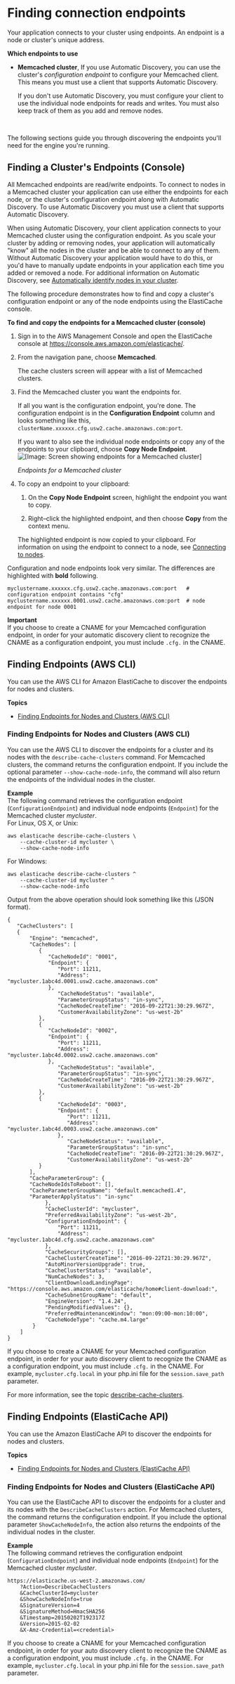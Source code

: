 # Finding connection endpoints<a name="Endpoints"></a>

Your application connects to your cluster using endpoints\. An endpoint is a node or cluster's unique address\.

**Which endpoints to use**
+ **Memcached cluster**, If you use Automatic Discovery, you can use the cluster's *configuration endpoint* to configure your Memcached client\. This means you must use a client that supports Automatic Discovery\.

  If you don't use Automatic Discovery, you must configure your client to use the individual node endpoints for reads and writes\. You must also keep track of them as you add and remove nodes\.

   

The following sections guide you through discovering the endpoints you'll need for the engine you're running\.

## Finding a Cluster's Endpoints \(Console\)<a name="Endpoints.Find.Memcached"></a>

All Memcached endpoints are read/write endpoints\. To connect to nodes in a Memcached cluster your application can use either the endpoints for each node, or the cluster's configuration endpoint along with Automatic Discovery\. To use Automatic Discovery you must use a client that supports Automatic Discovery\.

When using Automatic Discovery, your client application connects to your Memcached cluster using the configuration endpoint\. As you scale your cluster by adding or removing nodes, your application will automatically "know" all the nodes in the cluster and be able to connect to any of them\. Without Automatic Discovery your application would have to do this, or you'd have to manually update endpoints in your application each time you added or removed a node\. For additional information on Automatic Discovery, see [Automatically identify nodes in your cluster](AutoDiscovery.md)\.

The following procedure demonstrates how to find and copy a cluster's configuration endpoint or any of the node endpoints using the ElastiCache console\.

**To find and copy the endpoints for a Memcached cluster \(console\)**

1. Sign in to the AWS Management Console and open the ElastiCache console at [ https://console\.aws\.amazon\.com/elasticache/](https://console.aws.amazon.com/elasticache/)\.

1. From the navigation pane, choose **Memcached**\.

   The cache clusters screen will appear with a list of Memcached clusters\.

1. Find the Memcached cluster you want the endpoints for\.

   If all you want is the configuration endpoint, you're done\. The configuration endpoint is in the **Configuration Endpoint** column and looks something like this, `clusterName.xxxxxx.cfg.usw2.cache.amazonaws.com:port`\.

   If you want to also see the individual node endpoints or copy any of the endpoints to your clipboard, choose **Copy Node Endpoint**\.  
![\[Image: Screen showing endpoints for a Memcached cluster\]](http://docs.aws.amazon.com/AmazonElastiCache/latest/mem-ug/images/ElastiCache-Endpoints-Memcached.png)

   *Endpoints for a Memcached cluster*

1. To copy an endpoint to your clipboard:

   1. On the **Copy Node Endpoint** screen, highlight the endpoint you want to copy\.

   1. Right–click the highlighted endpoint, and then choose **Copy** from the context menu\.

   The highlighted endpoint is now copied to your clipboard\. For information on using the endpoint to connect to a node, see [Connecting to nodes](nodes-connecting.md)\.

Configuration and node endpoints look very similar\. The differences are highlighted with **bold** following\.

```
myclustername.xxxxxx.cfg.usw2.cache.amazonaws.com:port   # configuration endpoint contains "cfg"
myclustername.xxxxxx.0001.usw2.cache.amazonaws.com:port  # node endpoint for node 0001
```

**Important**  
If you choose to create a CNAME for your Memcached configuration endpoint, in order for your automatic discovery client to recognize the CNAME as a configuration endpoint, you must include `.cfg.` in the CNAME\. 

## Finding Endpoints \(AWS CLI\)<a name="Endpoints.Find.CLI"></a>

You can use the AWS CLI for Amazon ElastiCache to discover the endpoints for nodes and clusters\.

**Topics**
+ [Finding Endpoints for Nodes and Clusters \(AWS CLI\)](#Endpoints.Find.CLI.Nodes)

### Finding Endpoints for Nodes and Clusters \(AWS CLI\)<a name="Endpoints.Find.CLI.Nodes"></a>

You can use the AWS CLI to discover the endpoints for a cluster and its nodes with the `describe-cache-clusters` command\. For Memcached clusters, the command returns the configuration endpoint\. If you include the optional parameter `--show-cache-node-info`, the command will also return the endpoints of the individual nodes in the cluster\.

**Example**  
The following command retrieves the configuration endpoint \(`ConfigurationEndpoint`\) and individual node endpoints \(`Endpoint`\) for the Memcached cluster *mycluster*\.  
For Linux, OS X, or Unix:  

```
aws elasticache describe-cache-clusters \
    --cache-cluster-id mycluster \
    --show-cache-node-info
```
For Windows:  

```
aws elasticache describe-cache-clusters ^
    --cache-cluster-id mycluster ^
    --show-cache-node-info
```
Output from the above operation should look something like this \(JSON format\)\.  

```
{
   "CacheClusters": [
   {
       "Engine": "memcached", 
       "CacheNodes": [
          {
             "CacheNodeId": "0001", 
             "Endpoint": {
                "Port": 11211, 
                "Address": "mycluster.1abc4d.0001.usw2.cache.amazonaws.com"
             }, 
                "CacheNodeStatus": "available", 
                "ParameterGroupStatus": "in-sync", 
                "CacheNodeCreateTime": "2016-09-22T21:30:29.967Z", 
                "CustomerAvailabilityZone": "us-west-2b"
          }, 
          {
             "CacheNodeId": "0002", 
             "Endpoint": {
                "Port": 11211, 
                "Address": "mycluster.1abc4d.0002.usw2.cache.amazonaws.com"
             }, 
                "CacheNodeStatus": "available", 
                "ParameterGroupStatus": "in-sync", 
                "CacheNodeCreateTime": "2016-09-22T21:30:29.967Z", 
                "CustomerAvailabilityZone": "us-west-2b"
          }, 
          {
                "CacheNodeId": "0003", 
                "Endpoint": {
                   "Port": 11211, 
                   "Address": "mycluster.1abc4d.0003.usw2.cache.amazonaws.com"
                }, 
                   "CacheNodeStatus": "available", 
                   "ParameterGroupStatus": "in-sync", 
                   "CacheNodeCreateTime": "2016-09-22T21:30:29.967Z", 
                   "CustomerAvailabilityZone": "us-west-2b"
          }
       ], 
       "CacheParameterGroup": {
       "CacheNodeIdsToReboot": [], 
       "CacheParameterGroupName": "default.memcached1.4", 
       "ParameterApplyStatus": "in-sync"
            }, 
            "CacheClusterId": "mycluster", 
            "PreferredAvailabilityZone": "us-west-2b", 
            "ConfigurationEndpoint": {
                "Port": 11211, 
                "Address": "mycluster.1abc4d.cfg.usw2.cache.amazonaws.com"
            }, 
            "CacheSecurityGroups": [], 
            "CacheClusterCreateTime": "2016-09-22T21:30:29.967Z", 
            "AutoMinorVersionUpgrade": true, 
            "CacheClusterStatus": "available", 
            "NumCacheNodes": 3, 
            "ClientDownloadLandingPage": "https://console.aws.amazon.com/elasticache/home#client-download:", 
            "CacheSubnetGroupName": "default", 
            "EngineVersion": "1.4.24", 
            "PendingModifiedValues": {}, 
            "PreferredMaintenanceWindow": "mon:09:00-mon:10:00", 
            "CacheNodeType": "cache.m4.large"
        }
    ]   
}
```
If you choose to create a CNAME for your Memcached configuration endpoint, in order for your auto discovery client to recognize the CNAME as a configuration endpoint, you must include `.cfg.` in the CNAME\. For example, `mycluster.cfg.local` in your php\.ini file for the `session.save_path` parameter\.

For more information, see the topic [describe\-cache\-clusters](https://docs.aws.amazon.com/cli/latest/reference/elasticache/describe-cache-clusters.html)\.

## Finding Endpoints \(ElastiCache API\)<a name="Endpoints.Find.API"></a>

You can use the Amazon ElastiCache API to discover the endpoints for nodes and clusters\.

**Topics**
+ [Finding Endpoints for Nodes and Clusters \(ElastiCache API\)](#Endpoints.Find.API.Nodes)

### Finding Endpoints for Nodes and Clusters \(ElastiCache API\)<a name="Endpoints.Find.API.Nodes"></a>

You can use the ElastiCache API to discover the endpoints for a cluster and its nodes with the `DescribeCacheClusters` action\. For Memcached clusters, the command returns the configuration endpoint\. If you include the optional parameter `ShowCacheNodeInfo`, the action also returns the endpoints of the individual nodes in the cluster\.

**Example**  
The following command retrieves the configuration endpoint \(`ConfigurationEndpoint`\) and individual node endpoints \(`Endpoint`\) for the Memcached cluster *mycluster*\.  

```
https://elasticache.us-west-2.amazonaws.com/
    ?Action=DescribeCacheClusters
    &CacheClusterId=mycluster
    &ShowCacheNodeInfo=true
    &SignatureVersion=4
    &SignatureMethod=HmacSHA256
    &Timestamp=20150202T192317Z
    &Version=2015-02-02
    &X-Amz-Credential=<credential>
```
If you choose to create a CNAME for your Memcached configuration endpoint, in order for your auto discovery client to recognize the CNAME as a configuration endpoint, you must include `.cfg.` in the CNAME\. For example, `mycluster.cfg.local` in your php\.ini file for the `session.save_path` parameter\.